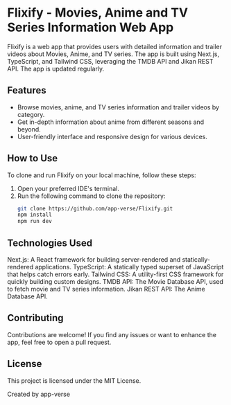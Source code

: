 # Flixify - Movies, Anime and TV Series Information Web App

Flixify is a web app that provides users with detailed information and trailer videos about Movies, Anime, and TV series. The app is built using Next.js, TypeScript, and Tailwind CSS, leveraging the TMDB API and Jikan REST API. The app is updated regularly.

## Features

- Browse movies, anime, and TV series information and trailer videos by category.
- Get in-depth information about anime from different seasons and beyond.
- User-friendly interface and responsive design for various devices.

## How to Use

To clone and run Flixify on your local machine, follow these steps:

1. Open your preferred IDE's terminal.
2. Run the following command to clone the repository:
   ```bash
   git clone https://github.com/app-verse/Flixify.git
   npm install
   npm run dev
   ```

## Technologies Used

Next.js: A React framework for building server-rendered and statically-rendered applications.
TypeScript: A statically typed superset of JavaScript that helps catch errors early.
Tailwind CSS: A utility-first CSS framework for quickly building custom designs.
TMDB API: The Movie Database API, used to fetch movie and TV series information.
Jikan REST API: The Anime Database API.

## Contributing

Contributions are welcome! If you find any issues or want to enhance the app, feel free to open a pull request.

## License

This project is licensed under the MIT License.

Created by app-verse
